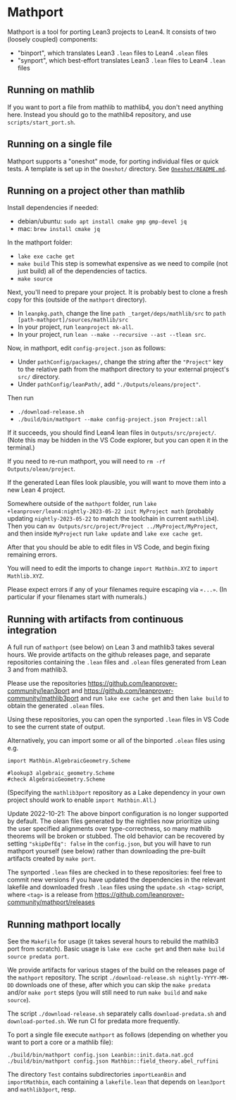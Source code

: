 # Mathport

Mathport is a tool for porting Lean3 projects to Lean4. It consists of two (loosely coupled) components:

- "binport", which translates Lean3 `.lean` files to Lean4 `.olean` files
- "synport", which best-effort translates Lean3 `.lean` files to Lean4 `.lean` files

## Running on mathlib

If you want to port a file from mathlib to mathlib4, you don't need anything here.
Instead you should go to the mathlib4 repository, and use `scripts/start_port.sh`.

## Running on a single file

Mathport supports a "oneshot" mode, for porting individual files or quick tests.
A template is set up in the `Oneshot/` directory. See [`Oneshot/README.md`](Oneshot/README.md).

## Running on a project other than mathlib

Install dependencies if needed:

- debian/ubuntu: `sudo apt install cmake gmp gmp-devel jq`
- mac: `brew install cmake jq`

In the mathport folder:

- `lake exe cache get`
- `make build`
  This step is somewhat expensive as we need to compile (not just build)
  all of the dependencies of tactics.
- `make source`

Next, you'll need to prepare your project.
It is probably best to clone a fresh copy for this
(outside of the `mathport` directory).

- In `leanpkg.path`, change the line `path _target/deps/mathlib/src` to
  `path [path-mathport]/sources/mathlib/src`
- In your project, run `leanproject mk-all`.
- In your project, run `lean --make --recursive --ast --tlean src`.

Now, in mathport, edit `config-project.json` as follows:

- Under `pathConfig/packages/`, change the string after the `"Project"` key
  to the relative path from the mathport directory to your
  external project's `src/` directory.
- Under `pathConfig/leanPath/`, add `"./Outputs/oleans/project"`.

Then run

- `./download-release.sh`
- `./build/bin/mathport --make config-project.json Project::all`

If it succeeds, you should find Lean4 lean files in `Outputs/src/project/`.
(Note this may be hidden in the VS Code explorer,
but you can open it in the terminal.)

If you need to re-run mathport, you will need to `rm -rf Outputs/olean/project`.

If the generated Lean files look plausible,
you will want to move them into a new Lean 4 project.

Somewhere outside of the `mathport` folder, run
`lake +leanprover/lean4:nightly-2023-05-22 init MyProject math`
(probably updating `nightly-2023-05-22`
to match the toolchain in current `mathlib4`).
Then you can `mv Outputs/src/project/Project ../MyProject/MyProject`,
and then inside `MyProject` run `lake update` and `lake exe cache get`.

After that you should be able to edit files in VS Code,
and begin fixing remaining errors.

You will need to edit the imports to change
`import Mathbin.XYZ` to `import Mathlib.XYZ`.

Please expect errors if any of your filenames require escaping via `«...»`.
(In particular if your filenames start with numerals.)

## Running with artifacts from continuous integration

A full run of `mathport` (see below) on Lean 3 and mathlib3 takes several hours.
We provide artifacts on the github releases page,
and separate repositories
containing the `.lean` files and `.olean` files generated from Lean 3 and from mathlib3.

Please use the repositories
https://github.com/leanprover-community/lean3port
and
https://github.com/leanprover-community/mathlib3port
and run `lake exe cache get` and then
`lake build` to obtain the generated `.olean` files.

Using these repositories, you can open the synported `.lean` files in VS Code
to see the current state of output.

Alternatively, you can import some or all of the binported `.olean` files
using e.g.

```lean
import Mathbin.AlgebraicGeometry.Scheme

#lookup3 algebraic_geometry.Scheme
#check AlgebraicGeometry.Scheme
```

(Specifying the `mathlib3port` repository as a Lake dependency in your own
project should work to enable `import Mathbin.All`.)

Update 2022-10-21: The above binport configuration is no longer supported by default.
The olean files generated by the nightlies now prioritize using the user specified alignments
over type-correctness, so many mathlib theorems will be broken or stubbed. The old behavior
can be recovered by setting `"skipDefEq": false` in the `config.json`, but you will have to
run mathport yourself (see below) rather than downloading the pre-built artifacts
created by `make port`.

The synported `.lean` files are checked in to these repositories:
feel free to commit new versions
if you have updated the dependencies in the relevant lakefile
and downloaded fresh `.lean` files using the `update.sh <tag>` script,
where `<tag>` is a release from https://github.com/leanprover-community/mathport/releases

## Running mathport locally

See the `Makefile` for usage (it takes several hours to rebuild the mathlib3 port from scratch).
Basic usage is `lake exe cache get` and then `make build source predata port`.

We provide artifacts for various stages of the build on the releases page of the `mathport` repository.
The script `./download-release.sh nightly-YYYY-MM-DD` downloads one of these,
after which you can skip the `make predata` and/or `make port` steps
(you will still need to run `make build` and `make source`).

The script `./download-release.sh` separately calls
`download-predata.sh` and `download-ported.sh`.
We run CI for predata more frequently.

To port a single file execute `mathport` as follows
(depending on whether you want to port a core or a mathlib file):
```
./build/bin/mathport config.json Leanbin::init.data.nat.gcd
./build/bin/mathport config.json Mathbin::field_theory.abel_ruffini
```

The directory `Test` contains subdirectories `importLeanBin` and `importMathbin`,
each containing a `lakefile.lean` that depends on `lean3port` and `mathlib3port`, resp.
